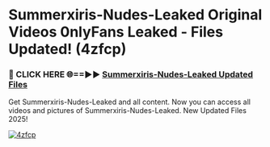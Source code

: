 # Summerxiris-Nudes-Leaked Original Videos 0nlyFans Leaked - Files Updated! (4zfcp)

<h3>🔴 CLICK HERE 🌐==►► <a href="https://tinyurl.com/4mcuefdz" rel="nofollow">Summerxiris-Nudes-Leaked Updated Files</a></h3>

Get Summerxiris-Nudes-Leaked and all content. Now you can access all videos and pictures of Summerxiris-Nudes-Leaked. New Updated Files 2025!

[![4zfcp](https://i.imgur.com/StAQSOY.gif)](https://tinyurl.com/4mcuefdz)
